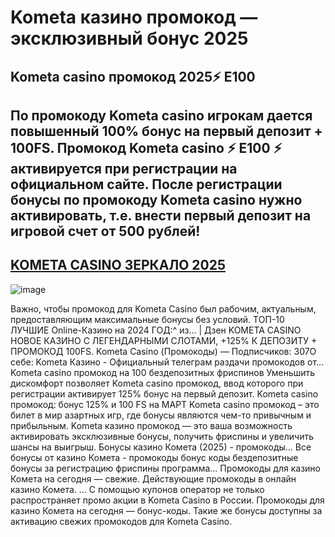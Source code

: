 # Kometa казино промокод — эксклюзивный бонус 2025

## Kometa casino промокод 2025⚡️ E100

## По промокоду Kometa casino игрокам дается повышенный 100% бонус на первый депозит + 100FS. Промокод Kometa casino ⚡️ E100 ⚡️ активируется при регистрации на официальном сайте. После регистрации бонусы по промокоду Kometa casino нужно активировать, т.е. внести первый депозит на игровой счет от 500 рублей!

## [KOMETA CASINO ЗЕРКАЛО 2025](https://linkcasino.ru/kometa_e100)

![image](https://github.com/user-attachments/assets/e9ef78a0-6364-4e44-9835-7078cd02941e)


Важно, чтобы промокод для Kometa Casino был рабочим, актуальным, предоставляющим максимальные бонусы без условий.
ТОП-10 ЛУЧШИЕ Onlinе-Казинo на 2024 ГОД:^ из... | Дзен
KOMETA CASINO НОВОЕ КАЗИНО С ЛЕГЕНДАРНЫМИ СЛОТАМИ, +125% К ДЕПОЗИТУ + ПРОМОКОД 100FS.
Kometa Casino (Промокоды) — Подписчиков: 307О себе: Kometa Казино - Официальный телеграм раздачи промокодов от...
Kometa casino промокод на 100 бездепозитных фриспинов Уменьшить дискомфорт позволяет Kometa casino промокод, ввод которого при регистрации активирует 125% бонус на первый депозит.
Kometa casino промокод: бонус 125% и 100 FS на МАРТ
Kometa casino промокод – это билет в мир азартных игр, где бонусы являются чем-то привычным и прибыльным.
Kometa казино промокод — это ваша возможность активировать эксклюзивные бонусы, получить фриспины и увеличить шансы на выигрыш.
Бонусы казино Комета (2025) - промокоды...
Все бонусы от казино Комета - промокоды бонус коды бездепозитные бонусы за регистрацию фриспины программа...
Промокоды для казино Комета на сегодня — свежие.
Действующие промокоды в онлайн казино Комета. ... С помощью купонов оператор не только распространяет промо акции в Kometa Casino в России.
Промокоды для казино Комета на сегодня — бонус-коды.
Такие же бонусы доступны за активацию свежих промокодов для Kometa Casino.

